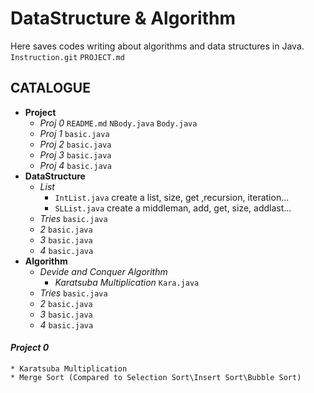 # DataStructure & Algorithm
Here saves codes writing about algorithms and data structures in Java.  
`Instruction.git` `PROJECT.md`

## CATALOGUE
* **Project**
   * *Proj 0* `README.md` `NBody.java` `Body.java`
   * *Proj 1* `basic.java`
   * *Proj 2* `basic.java`
   * *Proj 3* `basic.java`
   * *Proj 4* `basic.java`
* **DataStructure**
   * *List* 
     * `IntList.java` create a list, size, get ,recursion, iteration...  
     * `SLList.java` create a middleman, add, get, size, addlast...
   * *Tries* `basic.java`
   * *2* `basic.java`
   * *3* `basic.java`
   * *4* `basic.java`
* **Algorithm**
   * *Devide and Conquer Algorithm* 
      * *Karatsuba Multiplication* `Kara.java`
   * *Tries* `basic.java`
   * *2* `basic.java`
   * *3* `basic.java`
   * *4* `basic.java`

#### ***Project 0***
    * Karatsuba Multiplication
    * Merge Sort (Compared to Selection Sort\Insert Sort\Bubble Sort)
